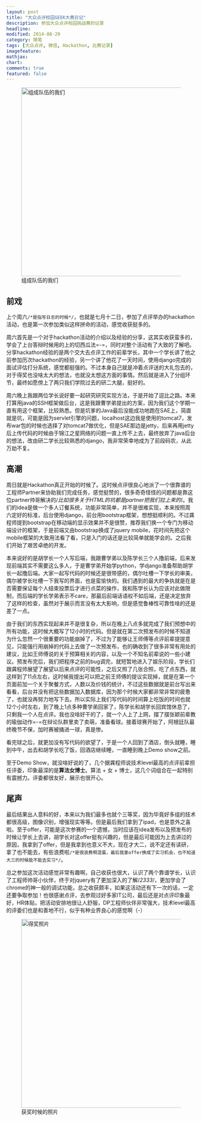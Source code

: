```yaml
---
layout: post
title: "大众点评校园GEEK大赛日记"
description: 参加大众点评校园挑战赛的记录
headline: 
modified: 2014-08-29
category: 随笔
tags: [大众点评, 微信, Hackathon, 比赛记录]
imagefeature: 
mathjax: 
chart: 
comments: true
featured: false
---
```


<figure>
	<img src="{{ site.url }}/images/DianPing/us.jpg" alt="组成队伍的我们" height="500" width="500">
	<figcaption>组成队伍的我们</figcaption>
</figure>

## 前戏

上个周六`/*是指写日志的时候*/`，也就是七月十二日，参加了点评举办的hackathon活动，也是第一次参加类似这样拼命的活动，感觉收获挺多的。

周六首先是一个对于hackathon活动的介绍以及经验的分享，这其实收获蛮多的，学会了上台答辩时候用的上的切西瓜法=-=，同时对整个活动有了大致的了解吧。分享hackathon经验的是两个交大去点评工作的前辈学长，其中一个学长讲了他之前参加历次hackathon的经验，另一个讲了他花了一天时间，使用django完成的面试评估打分系统，感觉都挺强的。不过本身自己就是冲着点评送的大礼包去的，对于得奖也没啥太大的想法，也就没太想这方面的事情。然后就是进入了分组环节，最终如愿傍上了两只我们学院过去的研二大腿，挺好的。

周六晚上我跟两位学长说好要一起研究研究实现方法，于是开始了逗比之路。本来打算用java的SSH框架做后台，这是我跟曹学弟提出的方案，因为我们这个学期一直有用这个框架，比较熟悉。但是坑爹的Java最后没能成功地跑在SAE上，简直就是坑，可能是因为servlet引擎的问题，localhost这边我是使用的tomcat7，发布war包的时候也选择了对tomcat7做优化，但是SAE那边是jetty，后来再用jetty后上传代码的时候由于锦江之星网络的问题一直上传不上去，最终放弃了java后台的想法，改由研二学长比较熟悉的django，我非常荣幸地成为了前段码农，从此万劫不复。

## 高潮

周日就是Hackathon真正开始的时候了。这时候点评很良心地派了一个很靠谱的工程师Partner来协助我们完成任务，感觉挺赞的，很多奇奇怪怪的问题都是靠这位partner帅哥解决的/*比如很多关于HTML的坑都是partner把我们拉上来的*/。我们的idea是做一个多人订餐系统，功能非常简单，并不是很难实现，本来按照周六定好的标准，后台使用django，前台用bootstrap框架，想想挺顺利的。不过龚程师提到bootstrap在移动端的显示效果并不是很赞，推荐我们换一个专门为移动端设计的框架，于是前端又由bootstrap换成了jquery mobile，花时间先把这个mobile框架的大致用法看了看，只是入门的话还是比较简单就能学会的。之后我们开始了艰苦卓绝的开发。

本来说好的是胡学长一个人写后端，我跟曹学弟以及陈学长三个人撸前端，后来发现前端其实不需要这么多人，于是曹学弟开始学python，学django准备帮助胡学长一起撸后端。大家一起写代码的时候还是很带感的，偶尔吐槽一下学长的审美，偶尔被学长吐槽一下我写的界面，也是蛮愉快的。我们遇到的最大的争执就是在是否需要保证每个人结束投票后才进行点菜的操作，我和陈学长认为应该对此做限制，而后端的学长学弟表示不care，那最后前端话语权不如后端，还是决定放弃了这样的检查，虽然对于展示而言没有太大影响，但是感觉鲁棒性可靠性啥的还是差了一点。

由于我们的东西实现起来并不是很复杂，所以在晚上八点多就完成了我们预想中的所有功能，这时候大概写了12小时的代码。但是就在第二次预发布的时候不知道为什么忽然一个很重要的功能崩掉了，不过为了能够让王师傅等点评前辈提提意见，只能强行用崩掉的代码上去做了一次预发布，也的确收到了很多非常有用处的建议，比如王师傅说的关于预算相关的内容，以及一个不知名前辈说的一些小建议。预发布完后，我们把程序之前的bug调完，就短暂地进入了娱乐阶段，学长们跟龚程师展望了展望以后来点评的可能性，之后又照了几张合照，吃了点东西，就这样到了11点左右，这时候我提出可以把之前王师傅的提议实现掉，就是在第一个页面前加一个关于聚餐方式，人数以及价钱的统计，不过这些数据就是前台写出来看看，后台并没有把这些数据加入数据库，因为那个时候大家都非常非常的疲惫了，也就没再努力地写下去。所以实际上我们写代码的时间算上吃饭的时间也就12个小时左右，到了晚上1点多种曹学弟回家了，陈学长和胡学长回宾馆休息了，只剩我一个人在点评。我也没啥好干的了，就一个人上了上网，摆了摆张颖前辈教的瑜伽动作=-=在辩论队群里卖了卖萌，准备看球。接着球赛开始了，阿根廷队最终晚节不保，加时赛被捅进一球，真是惨。

看完球之后，就更加没有写代码的欲望了，于是一个人回到了酒店，倒头就睡，睡到中午，出去和胡学长吃了饭，回酒店继续睡，一直睡到晚上Demo show之前。

至于Demo Show，就没啥好说的了，几个据龚程师说技术level最高的点评前辈担任评委，印象最深的是**算法女博士**。算法 + 女 + 博士，这几个词组合在一起特别有震撼力。评委都很友好，展示也很开心。

## 尾声

最后结果出人意料的好，本来以为我们最多也就个三等奖，因为毕竟好多组的技术都很高级，图像识别，增强现实等等。但是最后我们拿到了ipad，也是意外之喜啦。至于offer，可能是这次参赛的一个遗憾，当时应该在idea发布以及预发布的时候让学长上去讲，胡学长对这offer挺有兴趣的，但是最后可能因为上去讲过的原因，我拿到了offer，但是我拿到也意义不大，现在才大二，说不定还有读研，拿了也不能去，有些浪费啦`/*是很浪费啊混蛋，最后我拿offer换成了实习机会，也不知道大三的时候能不能去实习*/`。

总之参加这次活动感觉非常有趣啊，自己收获也很大，认识了两个靠谱学长，认识了工程师帅哥小伙伴，终于对jquery有了更加深入的了解/*2333*/，更加学会了chrome的神一般的调试功能，总之收获颇丰，如果这活动还有下一次的话，一定还要争取参加！也很感谢点评，去参观过好多家IT公司，最后还是对点评印象最好，HR体贴，把活动安排地很让人舒服，DP工程师伙伴非常强大，技术level最高的评委们也是和善地不行，似乎有种业界良心的感觉啊（*-*）

<figure>
	<img src="{{ site.url }}/images/DianPing/win.jpg" alt="得奖照片" height="500" width="500">
	<figcaption>获奖时候的照片</figcaption>
</figure>